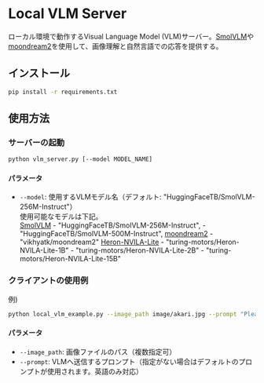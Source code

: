 # Local VLM Server

ローカル環境で動作するVisual Language Model (VLM)サーバー。[SmolVLM](https://huggingface.co/HuggingFaceTB/SmolVLM-256M-Instruct)や[moondream2](https://huggingface.co/vikhyatk/moondream2)を使用して、画像理解と自然言語での応答を提供する。  


## インストール

```bash
pip install -r requirements.txt
```
## 使用方法

### サーバーの起動

```bash
python vlm_server.py [--model MODEL_NAME]
```

#### パラメータ

- `--model`: 使用するVLMモデル名（デフォルト: "HuggingFaceTB/SmolVLM-256M-Instruct"）  
    使用可能なモデルは下記。  
    [SmolVLM](https://huggingface.co/HuggingFaceTB/SmolVLM-256M-Instruct)
      - "HuggingFaceTB/SmolVLM-256M-Instruct",
      - "HuggingFaceTB/SmolVLM-500M-Instruct",
    [moondream2](https://huggingface.co/vikhyatk/moondream2)
      - "vikhyatk/moondream2"
    [Heron-NVILA-Lite](https://huggingface.co/turing-motors/Heron-NVILA-Lite-1B)
      - "turing-motors/Heron-NVILA-Lite-1B"
      - "turing-motors/Heron-NVILA-Lite-2B"
      - "turing-motors/Heron-NVILA-Lite-15B"

### クライアントの使用例

例)
```bash
python local_vlm_example.py --image_path image/akari.jpg --prompt "Please describe this image."
```

#### パラメータ

- `--image_path`: 画像ファイルのパス（複数指定可）
- `--prompt`: VLMへ送信するプロンプト（指定がない場合はデフォルトのプロンプトが使用されます。英語のみ対応）
